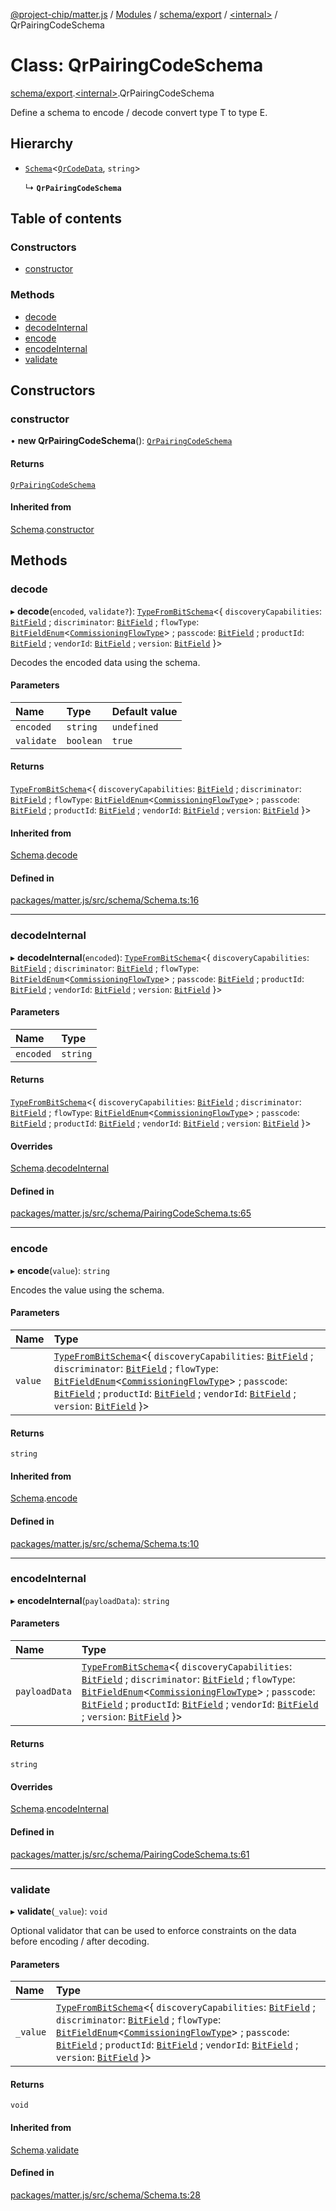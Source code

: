 [@project-chip/matter.js](../README.md) / [Modules](../modules.md) / [schema/export](../modules/schema_export.md) / [\<internal\>](../modules/schema_export._internal_.md) / QrPairingCodeSchema

# Class: QrPairingCodeSchema

[schema/export](../modules/schema_export.md).[\<internal\>](../modules/schema_export._internal_.md).QrPairingCodeSchema

Define a schema to encode / decode convert type T to type E.

## Hierarchy

- [`Schema`](schema_export.Schema.md)\<[`QrCodeData`](../modules/schema_export.md#qrcodedata), `string`\>

  ↳ **`QrPairingCodeSchema`**

## Table of contents

### Constructors

- [constructor](schema_export._internal_.QrPairingCodeSchema.md#constructor)

### Methods

- [decode](schema_export._internal_.QrPairingCodeSchema.md#decode)
- [decodeInternal](schema_export._internal_.QrPairingCodeSchema.md#decodeinternal)
- [encode](schema_export._internal_.QrPairingCodeSchema.md#encode)
- [encodeInternal](schema_export._internal_.QrPairingCodeSchema.md#encodeinternal)
- [validate](schema_export._internal_.QrPairingCodeSchema.md#validate)

## Constructors

### constructor

• **new QrPairingCodeSchema**(): [`QrPairingCodeSchema`](schema_export._internal_.QrPairingCodeSchema.md)

#### Returns

[`QrPairingCodeSchema`](schema_export._internal_.QrPairingCodeSchema.md)

#### Inherited from

[Schema](schema_export.Schema.md).[constructor](schema_export.Schema.md#constructor)

## Methods

### decode

▸ **decode**(`encoded`, `validate?`): [`TypeFromBitSchema`](../modules/schema_export.md#typefrombitschema)\<\{ `discoveryCapabilities`: [`BitField`](../modules/schema_export.md#bitfield) ; `discriminator`: [`BitField`](../modules/schema_export.md#bitfield) ; `flowType`: [`BitFieldEnum`](../modules/schema_export.md#bitfieldenum)\<[`CommissioningFlowType`](../enums/schema_export.CommissioningFlowType.md)\> ; `passcode`: [`BitField`](../modules/schema_export.md#bitfield) ; `productId`: [`BitField`](../modules/schema_export.md#bitfield) ; `vendorId`: [`BitField`](../modules/schema_export.md#bitfield) ; `version`: [`BitField`](../modules/schema_export.md#bitfield)  }\>

Decodes the encoded data using the schema.

#### Parameters

| Name | Type | Default value |
| :------ | :------ | :------ |
| `encoded` | `string` | `undefined` |
| `validate` | `boolean` | `true` |

#### Returns

[`TypeFromBitSchema`](../modules/schema_export.md#typefrombitschema)\<\{ `discoveryCapabilities`: [`BitField`](../modules/schema_export.md#bitfield) ; `discriminator`: [`BitField`](../modules/schema_export.md#bitfield) ; `flowType`: [`BitFieldEnum`](../modules/schema_export.md#bitfieldenum)\<[`CommissioningFlowType`](../enums/schema_export.CommissioningFlowType.md)\> ; `passcode`: [`BitField`](../modules/schema_export.md#bitfield) ; `productId`: [`BitField`](../modules/schema_export.md#bitfield) ; `vendorId`: [`BitField`](../modules/schema_export.md#bitfield) ; `version`: [`BitField`](../modules/schema_export.md#bitfield)  }\>

#### Inherited from

[Schema](schema_export.Schema.md).[decode](schema_export.Schema.md#decode)

#### Defined in

[packages/matter.js/src/schema/Schema.ts:16](https://github.com/project-chip/matter.js/blob/c0d55745d5279e16fdfaa7d2c564daa31e19c627/packages/matter.js/src/schema/Schema.ts#L16)

___

### decodeInternal

▸ **decodeInternal**(`encoded`): [`TypeFromBitSchema`](../modules/schema_export.md#typefrombitschema)\<\{ `discoveryCapabilities`: [`BitField`](../modules/schema_export.md#bitfield) ; `discriminator`: [`BitField`](../modules/schema_export.md#bitfield) ; `flowType`: [`BitFieldEnum`](../modules/schema_export.md#bitfieldenum)\<[`CommissioningFlowType`](../enums/schema_export.CommissioningFlowType.md)\> ; `passcode`: [`BitField`](../modules/schema_export.md#bitfield) ; `productId`: [`BitField`](../modules/schema_export.md#bitfield) ; `vendorId`: [`BitField`](../modules/schema_export.md#bitfield) ; `version`: [`BitField`](../modules/schema_export.md#bitfield)  }\>

#### Parameters

| Name | Type |
| :------ | :------ |
| `encoded` | `string` |

#### Returns

[`TypeFromBitSchema`](../modules/schema_export.md#typefrombitschema)\<\{ `discoveryCapabilities`: [`BitField`](../modules/schema_export.md#bitfield) ; `discriminator`: [`BitField`](../modules/schema_export.md#bitfield) ; `flowType`: [`BitFieldEnum`](../modules/schema_export.md#bitfieldenum)\<[`CommissioningFlowType`](../enums/schema_export.CommissioningFlowType.md)\> ; `passcode`: [`BitField`](../modules/schema_export.md#bitfield) ; `productId`: [`BitField`](../modules/schema_export.md#bitfield) ; `vendorId`: [`BitField`](../modules/schema_export.md#bitfield) ; `version`: [`BitField`](../modules/schema_export.md#bitfield)  }\>

#### Overrides

[Schema](schema_export.Schema.md).[decodeInternal](schema_export.Schema.md#decodeinternal)

#### Defined in

[packages/matter.js/src/schema/PairingCodeSchema.ts:65](https://github.com/project-chip/matter.js/blob/c0d55745d5279e16fdfaa7d2c564daa31e19c627/packages/matter.js/src/schema/PairingCodeSchema.ts#L65)

___

### encode

▸ **encode**(`value`): `string`

Encodes the value using the schema.

#### Parameters

| Name | Type |
| :------ | :------ |
| `value` | [`TypeFromBitSchema`](../modules/schema_export.md#typefrombitschema)\<\{ `discoveryCapabilities`: [`BitField`](../modules/schema_export.md#bitfield) ; `discriminator`: [`BitField`](../modules/schema_export.md#bitfield) ; `flowType`: [`BitFieldEnum`](../modules/schema_export.md#bitfieldenum)\<[`CommissioningFlowType`](../enums/schema_export.CommissioningFlowType.md)\> ; `passcode`: [`BitField`](../modules/schema_export.md#bitfield) ; `productId`: [`BitField`](../modules/schema_export.md#bitfield) ; `vendorId`: [`BitField`](../modules/schema_export.md#bitfield) ; `version`: [`BitField`](../modules/schema_export.md#bitfield)  }\> |

#### Returns

`string`

#### Inherited from

[Schema](schema_export.Schema.md).[encode](schema_export.Schema.md#encode)

#### Defined in

[packages/matter.js/src/schema/Schema.ts:10](https://github.com/project-chip/matter.js/blob/c0d55745d5279e16fdfaa7d2c564daa31e19c627/packages/matter.js/src/schema/Schema.ts#L10)

___

### encodeInternal

▸ **encodeInternal**(`payloadData`): `string`

#### Parameters

| Name | Type |
| :------ | :------ |
| `payloadData` | [`TypeFromBitSchema`](../modules/schema_export.md#typefrombitschema)\<\{ `discoveryCapabilities`: [`BitField`](../modules/schema_export.md#bitfield) ; `discriminator`: [`BitField`](../modules/schema_export.md#bitfield) ; `flowType`: [`BitFieldEnum`](../modules/schema_export.md#bitfieldenum)\<[`CommissioningFlowType`](../enums/schema_export.CommissioningFlowType.md)\> ; `passcode`: [`BitField`](../modules/schema_export.md#bitfield) ; `productId`: [`BitField`](../modules/schema_export.md#bitfield) ; `vendorId`: [`BitField`](../modules/schema_export.md#bitfield) ; `version`: [`BitField`](../modules/schema_export.md#bitfield)  }\> |

#### Returns

`string`

#### Overrides

[Schema](schema_export.Schema.md).[encodeInternal](schema_export.Schema.md#encodeinternal)

#### Defined in

[packages/matter.js/src/schema/PairingCodeSchema.ts:61](https://github.com/project-chip/matter.js/blob/c0d55745d5279e16fdfaa7d2c564daa31e19c627/packages/matter.js/src/schema/PairingCodeSchema.ts#L61)

___

### validate

▸ **validate**(`_value`): `void`

Optional validator that can be used to enforce constraints on the data before encoding / after decoding.

#### Parameters

| Name | Type |
| :------ | :------ |
| `_value` | [`TypeFromBitSchema`](../modules/schema_export.md#typefrombitschema)\<\{ `discoveryCapabilities`: [`BitField`](../modules/schema_export.md#bitfield) ; `discriminator`: [`BitField`](../modules/schema_export.md#bitfield) ; `flowType`: [`BitFieldEnum`](../modules/schema_export.md#bitfieldenum)\<[`CommissioningFlowType`](../enums/schema_export.CommissioningFlowType.md)\> ; `passcode`: [`BitField`](../modules/schema_export.md#bitfield) ; `productId`: [`BitField`](../modules/schema_export.md#bitfield) ; `vendorId`: [`BitField`](../modules/schema_export.md#bitfield) ; `version`: [`BitField`](../modules/schema_export.md#bitfield)  }\> |

#### Returns

`void`

#### Inherited from

[Schema](schema_export.Schema.md).[validate](schema_export.Schema.md#validate)

#### Defined in

[packages/matter.js/src/schema/Schema.ts:28](https://github.com/project-chip/matter.js/blob/c0d55745d5279e16fdfaa7d2c564daa31e19c627/packages/matter.js/src/schema/Schema.ts#L28)
